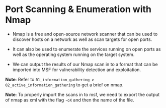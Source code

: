 # Port Scanning & Enumeration with Nmap

+ Nmap is a free and open-source network scanner that can be used to discover hosts on a network as well as scan targets for open ports.

+ It can also be used to enumerate the services running on open ports as well as the operating system running on the target system.

+ We can output the results of our Nmap scan in to a format that can be imported into MSF for vulnerability detection and exploitation.


**Note**: Refer to `01_information_gathering > 02_active_information_gathering` to get a brief on nmap.

**Note**: To properly import the scans in to msf, we need to export the output of nmap as xml with the flag `-oX` and then the name of the file.